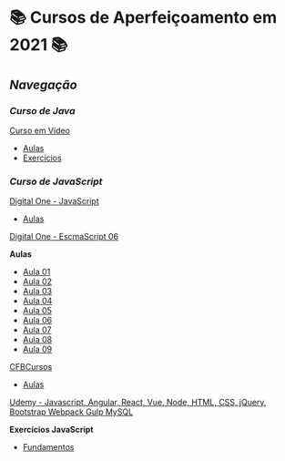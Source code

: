 # 📚 Cursos de Aperfeiçoamento em 2021 📚

## _Navegação_

### _Curso de Java_

  [Curso em Vídeo](https://youtube.com/playlist?list=PLHz_AreHm4dkI2ZdjTwZA4mPMxWTfNSpR)
  
   - [Aulas](/Java/CursoEmVideo/Aulas)
   - [Exercícios](/Java/CursoEmVideo/Tarefas)

### _Curso de JavaScript_

  [Digital One - JavaScript](https://digitalinnovation.one/)
  
   - [Aulas](/JavaScript/DigitalOne_JavaScript)

  [Digital One - EscmaScript 06](https://digitalinnovation.one/)
  
  **Aulas**
  
   - [Aula 01](/JavaScript//DigitalOneEcmaScript06essencial/Aula01/)
   - [Aula 02](/JavaScript//DigitalOneEcmaScript06essencial/Aula02/)
   - [Aula 03](/JavaScript//DigitalOneEcmaScript06essencial/Aula03/)
   - [Aula 04](/JavaScript//DigitalOneEcmaScript06essencial/Aula04/)
   - [Aula 05](/JavaScript//DigitalOneEcmaScript06essencial/Aula05/)
   - [Aula 06](/JavaScript//DigitalOneEcmaScript06essencial/Aula06/)
   - [Aula 07](/JavaScript//DigitalOneEcmaScript06essencial/Aula07/)
   - [Aula 08](/JavaScript//DigitalOneEcmaScript06essencial/Aula08/)
   - [Aula 09](/JavaScript//DigitalOneEcmaScript06essencial/Aula09/)

  [CFBCursos](https://www.youtube.com/playlist?list=PLx4x_zx8csUj3IbPQ4_X5jis_SkCol3eC)
  
   - [Aulas](/JavaScript/CFBCursos)
  

  [Udemy - Javascript, Angular, React, Vue, Node, HTML, CSS, jQuery, Bootstrap Webpack Gulp MySQL](https://www.udemy.com/)

   **Exercícios JavaScript**
   
   - [Fundamentos](/JavaScript/Udemy-WebCompleto/Exercicios-JS/Fundamentos/)
